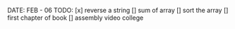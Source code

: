 DATE: FEB - 06
TODO:
[x] reverse a string
[] sum of array
[] sort the array
[] first chapter of book
[] assembly video college
